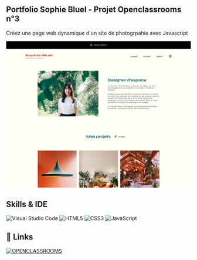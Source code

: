 ## Portfolio Sophie Bluel - Projet Openclassrooms n°3

Créez une page web dynamique d'un site de photogrpahie avec Javascript

![image](https://github.com/Aby-Camille/Openclassrooms_Project3/blob/208190cacfd03a326b194de19929958c988a48ad/FrontEnd/assets/images/image_readMe.png)

## Skills & IDE

![Visual Studio Code](https://img.shields.io/badge/Visual_Studio_Code-5C2D91?style=for-the-badge&logo=visual%20studio&logoColor=white)
![HTML5](https://img.shields.io/badge/html5-%23E34F26.svg?logo=html5&logoColor=white&style=for-the-badge)
![CSS3](https://img.shields.io/badge/css3-%231572B6.svg?logo=css3&logoColor=white&style=for-the-badge)
![JavaScript](https://img.shields.io/badge/javascript-%23323330.svg?logo=javascript&logoColor=%23F7DF1E&style=for-the-badge)

## 🔗 Links
[![OPENCLASSROOMS](https://img.shields.io/badge/OPENCLASSROOMS-7451EB?style=for-the-badge&logoColor=white)](https://openclassrooms.com/fr/)
